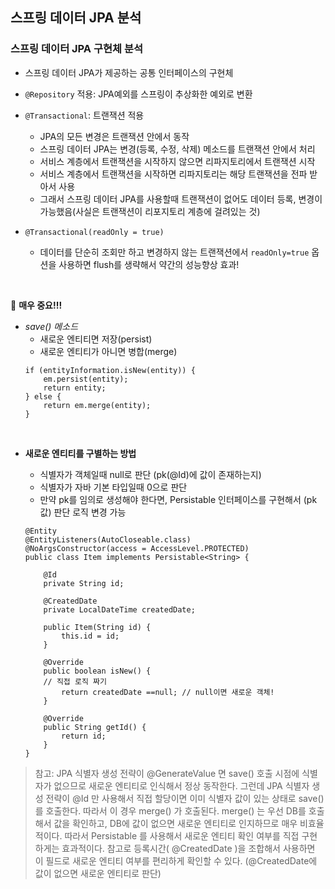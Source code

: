 ## 스프링 데이터 JPA 분석

### 스프링 데이터 JPA 구현체 분석
- 스프링 데이터 JPA가 제공하는 공통 인터페이스의 구현체

- `@Repository` 적용: JPA예외를 스프링이 추상화한 예외로 변환 
- `@Transactional`: 트랜잭션 적용
    - JPA의 모든 변경은 트랜잭션 안에서 동작
    - 스프링 데이터 JPA는 변경(등록, 수정, 삭제) 메소드를 트랜잭션 안에서 처리
    - 서비스 계층에서 트랜잭션을 시작하지 않으면 리파지토리에서 트랜잭션 시작
    - 서비스 계층에서 트랜잭션을 시작하면 리파지토리는 해당 트랜잭션을 전파 받아서 사용
    - 그래서 스프링 데이터 JPA를 사용할때 트랜잭션이 없어도 데이터 등록, 변경이 가능했음(사실은 트랜잭션이 리포지토리 계층에 걸려있는 것)

- `@Transactional(readOnly = true)`
    - 데이터를 단순히 조회만 하고 변경하지 않는 트랜잭션에서 `readOnly=true` 옵션을 사용하면 flush를 생략해서 약간의 성능향상 효과!

<br>

📌 **매우 중요!!!**
- *save() 메소드*
    - 새로운 엔티티면 저장(persist)
    - 새로운 엔티티가 아니면 병합(merge)
    ```
    if (entityInformation.isNew(entity)) {
        em.persist(entity);
        return entity;
    } else {
        return em.merge(entity);
    }
    ```


<br>

- **새로운 엔티티를 구별하는 방법**
    - 식별자가 객체일때 null로 판단 (pk(@Id)에 값이 존재하는지)
    - 식별자가 자바 기본 타입일때 0으로 판단
    - 만약 pk를 임의로 생성해야 한다면, Persistable 인터페이스를 구현해서 (pk값) 판단 로직 변경 가능

    ```
    @Entity
    @EntityListeners(AutoCloseable.class)
    @NoArgsConstructor(access = AccessLevel.PROTECTED)
    public class Item implements Persistable<String> {

        @Id 
        private String id;
        
        @CreatedDate
        private LocalDateTime createdDate;

        public Item(String id) {
            this.id = id;
        }

        @Override
        public boolean isNew() {
        // 직접 로직 짜기
            return createdDate ==null; // null이면 새로운 객체!
        }

        @Override
        public String getId() {
            return id;
        }
    }

    ```

> 참고: JPA 식별자 생성 전략이 @GenerateValue 면 save() 호출 시점에 식별자가 없으므로 새로운
엔티티로 인식해서 정상 동작한다. 그런데 JPA 식별자 생성 전략이 @Id 만 사용해서 직접 할당이면 이미
식별자 값이 있는 상태로 save() 를 호출한다. 따라서 이 경우 merge() 가 호출된다. merge() 는 우선
DB를 호출해서 값을 확인하고, DB에 값이 없으면 새로운 엔티티로 인지하므로 매우 비효율 적이다. 따라서
Persistable 를 사용해서 새로운 엔티티 확인 여부를 직접 구현하게는 효과적이다.
> 참고로 등록시간( @CreatedDate )을 조합해서 사용하면 이 필드로 새로운 엔티티 여부를 편리하게 확인할
수 있다. (@CreatedDate에 값이 없으면 새로운 엔티티로 판단)